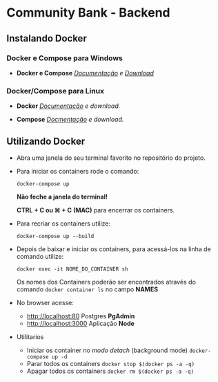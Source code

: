 # Community Bank - Backend

## Instalando Docker

### Docker e Compose para Windows

- **Docker e Compose** _[Documentação](https://docs.docker.com/docker-for-windows/install/ "Documentação Docker") e [Download](https://download.docker.com/win/stable/Docker%20for%20Windows%20Installer.exe "Página de download Docker e Compose")_

### Docker/Compose para Linux

- **Docker** _[Documentação](https://docs.docker.com/install/linux/docker-ee/ubuntu/) e download._

- **Compose** _[Docmentação](https://docs.docker.com/compose/install/) e download._

## Utilizando Docker
- Abra uma janela do seu terminal favorito no repositório do projeto.
- Para iniciar os containers rode o comando:
  ```
  docker-compose up
  ```
  **Não feche a janela do terminal!**

  **CTRL + C ou ⌘ + C (MAC)** para encerrar os containers.

- Para recriar os containers utilize: 
  ``` 
  docker-compose up --build
  ```

- Depois de baixar e iniciar os containers, para acessá-los na linha de comando utilize:
  ```
  docker exec -it NOME_DO_CONTAINER sh
  ```
  Os nomes dos Containers poderão ser encontrados através do comando ``` docker container ls ``` no campo **NAMES**

- No browser acesse:
  - [http://localhost:80](http://localhost:80) Postgres **PgAdmin**
  - [http://localhost:3000](http://localhost:3000) Aplicação **Node**
  
- Utilitarios
  - Iniciar os container no _modo detach_ (background mode) ``` docker-compose up -d ```
  - Parar todos os containers ``` docker stop $(docker ps -a -q) ```
  - Apagar todos os containers ``` docker rm $(docker ps -a -q) ```